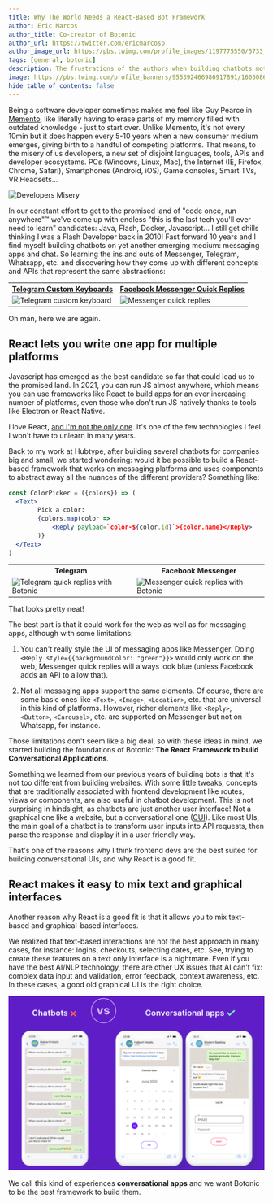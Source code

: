 ```yaml
---
title: Why The World Needs a React-Based Bot Framework
author: Eric Marcos
author_title: Co-creator of Botonic
author_url: https://twitter.com/ericmarcosp
author_image_url: https://pbs.twimg.com/profile_images/1197775550/5733_122566497209_669867209_2289667_6455532_n_400x400.jpg
tags: [general, botonic]
description: The frustrations of the authors when building chatbots motivated them to build Botonic, a framework conceived with frontend and React developers in mind. This post explains the reasons and philosophy behind Botonic.
image: https://pbs.twimg.com/profile_banners/955392466986917891/1605086340/1500x500
hide_table_of_contents: false
---
```


Being a software developer sometimes makes me feel like Guy Pearce in [Memento](https://www.filmaffinity.com/en/film931317.html), like literally having to erase parts of my memory filled with outdated knowledge - just to start over. <!--truncate--> Unlike Memento, it's not every 10min but it does happen every 5-10 years when a new consumer medium emerges, giving birth to a handful of competing platforms. That means, to the misery of us developers, a new set of disjoint languages, tools, APIs and developer ecosystems. PCs (Windows, Linux, Mac), the Internet (IE, Firefox, Chrome, Safari), Smartphones (Android, iOS), Game consoles, Smart TVs, VR Headsets...

<div style={{textAlign: 'center', padding: 40}}>
    <img src="https://media.giphy.com/media/3ohuPpdHfJDQIofP4Q/giphy.gif" alt="Developers Misery" />
</div>

In our constant effort to get to the promised land of "code once, run anywhere"™ we've come up with endless "this is the last tech you'll ever need to learn" candidates: Java, Flash, Docker, Javascript... I still get chills thinking I was a Flash Developer back in 2010! Fast forward 10 years and I find myself building chatbots on yet another emerging medium: messaging apps and chat. So learning the ins and outs of Messenger, Telegram, Whatsapp, etc. and discovering how they come up with different concepts and APIs that represent the same abstractions:

<table style={{marginLeft: 'auto', marginRight:'auto', width: 'auto', display: 'table'}}>
    <tbody>
        <tr>
            <th><a href="https://irazasyed.github.io/telegram-bot-sdk/usage/keyboards/">Telegram Custom Keyboards</a></th>
            <th><a href="https://developers.facebook.com/docs/messenger-platform/reference/buttons/quick-replies/">Facebook Messenger Quick Replies</a></th>
        </tr>
        <tr>
            <td><img width="260" src="https://core.telegram.org/file/811140733/2/KoysqJKQ_kI/a1ee46a377796c3961" alt="Telegram custom keyboard" /></td>
            <td><img width="260" src="https://www.researchgate.net/profile/Niko_Maekitalo/publication/323314352/figure/fig4/AS:668817550217222@1536469938569/Facebook-Messenger-UI-with-three-quick-reply-buttons-7.ppm" alt="Messenger quick replies" /></td>
        </tr>
    </tbody>
</table>

Oh man, here we are again.

## React lets you write one app for multiple platforms

Javascript has emerged as the best candidate so far that could lead us to the promised land. In 2021, you can run JS almost anywhere, which means you can use frameworks like React to build apps for an ever increasing number of platforms, even those who don't run JS natively thanks to tools like Electron or React Native.

I love React, [and I'm not the only one](https://insights.stackoverflow.com/survey/2020#technology-web-frameworks-all-respondents2). It's one of the few technologies I feel I won't have to unlearn in many years.

Back to my work at Hubtype, after building several chatbots for companies big and small, we started wondering: would it be possible to build a React-based framework that works on messaging platforms and uses components to abstract away all the nuances of the different providers? Something like:

```jsx
const ColorPicker = ({colors}) => (
  <Text>
		Pick a color:
		{colors.map(color =>
            <Reply payload=`color-${color.id}`>{color.name}</Reply>
        )}
  </Text>
)
```

<table style={{marginLeft: 'auto', marginRight:'auto', width: 'auto', display: 'table'}}>
    <tbody>
        <tr>
            <th>Telegram</th>
            <th>Facebook Messenger</th>
        </tr>
        <tr>
            <td><img width="260" src={require('./assets/telegram_quick_replies.jpg').default} alt="Telegram quick replies with Botonic" /></td>
            <td>
            <img width="260" src={require('./assets/messenger_quick_replies.jpg').default} alt="Messenger quick replies with Botonic" />
            </td>
        </tr>
    </tbody>
</table>

That looks pretty neat!

The best part is that it could work for the web as well as for messaging apps, although with some limitations:

1. You can't really style the UI of messaging apps like Messenger. Doing `<Reply style={{backgroundColor: "green"}}>` would only work on the web, Messenger quick replies will always look blue (unless Facebook adds an API to allow that).

2. Not all messaging apps support the same elements. Of course, there are some basic ones like `<Text>`, `<Image>`, `<Location>`, etc. that are universal in this kind of platforms. However, richer elements like `<Reply>`, `<Button>`, `<Carousel>`, etc. are supported on Messenger but not on Whatsapp, for instance.

Those limitations don't seem like a big deal, so with these ideas in mind, we started building the foundations of Botonic: **The React Framework to build Conversational Applications**.

Something we learned from our previous years of building bots is that it's not too different from building websites. With some little tweaks, concepts that are traditionally associated with frontend development like routes, views or components, are also useful in chatbot development. This is not surprising in hindsight, as chatbots are just another user interface! Not a graphical one like a website, but a conversational one ([CUI](https://en.wikipedia.org/wiki/Conversational_user_interface)). Like most UIs, the main goal of a chatbot is to transform user inputs into API requests, then parse the response and display it in a user friendly way.

That's one of the reasons why I think frontend devs are the best suited for building conversational UIs, and why React is a good fit.

## React makes it easy to mix text and graphical interfaces

Another reason why React is a good fit is that it allows you to mix text-based and graphical-based interfaces.

We realized that text-based interactions are not the best approach in many cases, for instance: logins, checkouts, selecting dates, etc. See, trying to create these features on a text only interface is a nightmare. Even if you have the best AI/NLP technology, there are other UX issues that AI can't fix: complex data input and validation, error feedback, context awareness, etc. In these cases, a good old graphical UI is the right choice.

![Chatbots vs Conversational Apps](./assets/chatbots_vs_conversational_apps.png)

We call this kind of experiences **conversational apps** and we want Botonic to be the best framework to build them.
